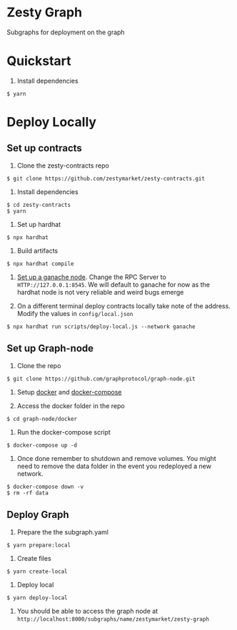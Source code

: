 # Zesty Graph
Subgraphs for deployment on the graph

# Quickstart
1. Install dependencies
```
$ yarn
```

# Deploy Locally

## Set up contracts
1. Clone the zesty-contracts repo
```
$ git clone https://github.com/zestymarket/zesty-contracts.git
```

1. Install dependencies
```
$ cd zesty-contracts
$ yarn
```

1. Set up hardhat
```
$ npx hardhat
```

1. Build artifacts
```
$ npx hardhat compile
```

1. [Set up a ganache node](https://www.trufflesuite.com/ganache). Change the RPC Server to `HTTP://127.0.0.1:8545`. We will default to ganache for now as the hardhat node is not very reliable and weird bugs emerge

1. On a different terminal deploy contracts locally take note of the address. Modify the values in `config/local.json`
```
$ npx hardhat run scripts/deploy-local.js --network ganache
```

## Set up Graph-node
1. Clone the repo
```
$ git clone https://github.com/graphprotocol/graph-node.git
```

1. Setup [docker](https://docs.docker.com/get-docker/) and [docker-compose](https://docs.docker.com/compose/install/)

1. Access the docker folder in the repo
```
$ cd graph-node/docker
```

1. Run the docker-compose script
```
$ docker-compose up -d
```

1. Once done remember to shutdown and remove volumes. You might need to remove the data folder in the event you redeployed a new network.
```
$ docker-compose down -v
$ rm -rf data
```


## Deploy Graph
1. Prepare the the subgraph.yaml
```
$ yarn prepare:local
```

1. Create files
```
$ yarn create-local
```

1. Deploy local
```
$ yarn deploy-local
```

1. You should be able to access the graph node at `http://localhost:8000/subgraphs/name/zestymarket/zesty-graph`